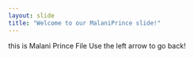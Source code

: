 ```yaml
---
layout: slide
title: "Welcome to our MalaniPrince slide!"
---
```

this is Malani Prince File
Use the left arrow to go back!